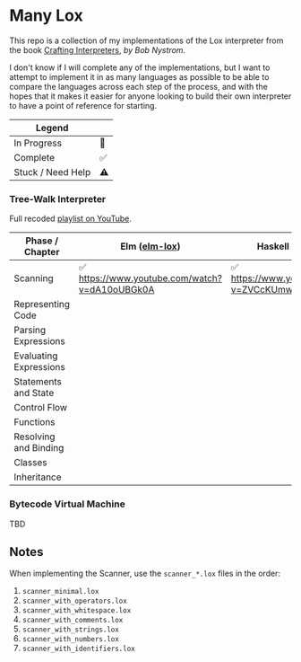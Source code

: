 # Many Lox

This repo is a collection of my implementations of the Lox interpreter from the book [Crafting Interpreters](https://craftinginterpreters.com/), _by Bob Nystrom_.

I don't know if I will complete any of the implementations, but I want to attempt to implement it in as many languages as possible to be able to compare the languages across each step of the process, and with the hopes that it makes it easier for anyone looking to build their own interpreter to have a point of reference for starting.

| Legend            |     |
| ----------------- | --- |
| In Progress       | 🚧  |
| Complete          | ✅  |
| Stuck / Need Help | ⚠️  |

### Tree-Walk Interpreter

Full recoded [playlist on YouTube](https://www.youtube.com/playlist?list=PLE5w5BWqFa7DtnvSt3luu92YYWQxkMLrp).

| Phase / Chapter        | Elm ([elm-lox](./elm-lox/))                    | Haskell ([haskell-lox](./haskell-lox))         |
| ---------------------- | ---------------------------------------------- | ---------------------------------------------- |
| Scanning               | ✅ https://www.youtube.com/watch?v=dA10oUBGk0A | ✅ https://www.youtube.com/watch?v=ZVCcKUmwEtI |
| Representing Code      |                                                |                                                |
| Parsing Expressions    |                                                |                                                |
| Evaluating Expressions |                                                |                                                |
| Statements and State   |                                                |                                                |
| Control Flow           |                                                |                                                |
| Functions              |                                                |                                                |
| Resolving and Binding  |                                                |                                                |
| Classes                |                                                |                                                |
| Inheritance            |                                                |                                                |

### Bytecode Virtual Machine

TBD

## Notes

When implementing the Scanner, use the `scanner_*.lox` files in the order:

1. `scanner_minimal.lox`
1. `scanner_with_operators.lox`
1. `scanner_with_whitespace.lox`
1. `scanner_with_comments.lox`
1. `scanner_with_strings.lox`
1. `scanner_with_numbers.lox`
1. `scanner_with_identifiers.lox`
